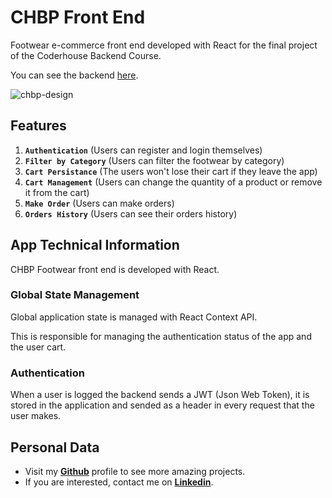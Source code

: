 # CHBP Front End

Footwear e-commerce front end developed with React for the final project of the Coderhouse Backend Course.

You can see the backend [here](https://github.com/mathiramilo/CHBP-API).

![chbp-design](https://user-images.githubusercontent.com/42822912/223869499-d205e4e3-b4fe-4468-8498-5d85c19c0a17.jpg)

## Features

1. **`Authentication`** (Users can register and login themselves)
2. **`Filter by Category`** (Users can filter the footwear by category)
3. **`Cart Persistance`** (The users won't lose their cart if they leave the app)
4. **`Cart Management`** (Users can change the quantity of a product or remove it from the cart)
5. **`Make Order`** (Users can make orders)
6. **`Orders History`** (Users can see their orders history)

## App Technical Information

CHBP Footwear front end is developed with React.

### Global State Management

Global application state is managed with React Context API.

This is responsible for managing the authentication status of the app and the user cart.

### Authentication

When a user is logged the backend sends a JWT (Json Web Token), it is stored in the application and sended as a header in every request that the user makes.

## Personal Data

- Visit my [**Github**](https://github.com/mathiramilo) profile to see more amazing projects.
- If you are interested, contact me on [**Linkedin**](https://www.linkedin.com/in/mathias-ramilo).
